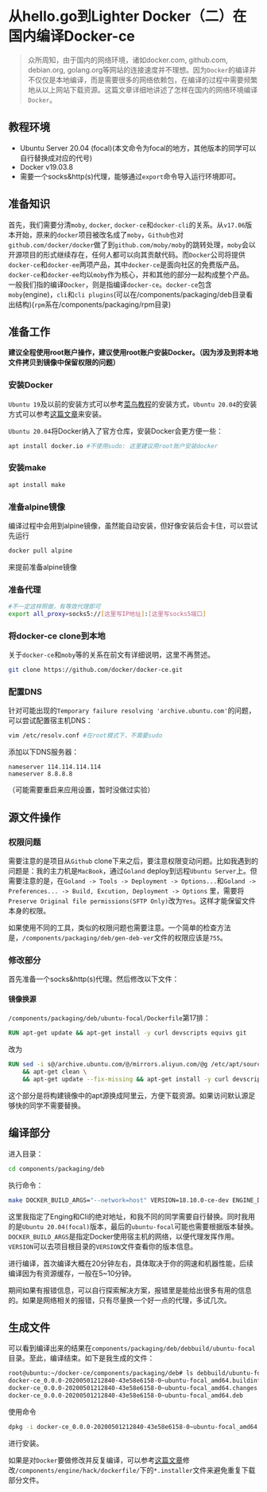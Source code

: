 # 从hello.go到Lighter Docker（二）在国内编译Docker-ce

>   众所周知，由于国内的网络环境，诸如docker.com, github.com, debian.org, golang.org等网站的连接速度并不理想。因为`Docker`的编译并不仅仅是本地编译，而是需要很多的网络依赖包，在编译的过程中需要频繁地从以上网站下载资源。这篇文章详细地讲述了怎样在国内的网络环境编译`Docker`。

## 教程环境

* Ubuntu Server 20.04 (focal)(本文命令为focal的地方，其他版本的同学可以自行替换成对应的代号)
* Docker v19.03.8
* 需要一个socks&http(s)代理，能够通过`export`命令导入运行环境即可。

## 准备知识
首先，我们需要分清`moby`, `docker`, `docker-ce`和`docker-cli`的关系。从`v17.06`版本开始，原来的`docker`项目被改名成了`moby`，`Github`也对`github.com/docker/docker`做了到`github.com/moby/moby`的跳转处理，`moby`会以开源项目的形式继续存在，任何人都可以向其贡献代码。而`Docker`公司将提供`docker-ce`和`docker-ee`两项产品，其中`docker-ce`是面向社区的免费版产品。`docker-ce`和`docker-ee`均以`moby`作为核心，并和其他的部分一起构成整个产品。一般我们指的编译`Docker`，则是指编译`docker-ce`。`docker-ce`包含`moby`(engine)，`cli`和`cli plugins`(可以在/components/packaging/deb目录看出结构)(`rpm`系在/components/packaging/rpm目录)

## 准备工作

**建议全程使用root账户操作，建议使用root账户安装Docker。（因为涉及到将本地文件拷贝到镜像中保留权限的问题）**

### 安装Docker

`Ubuntu 19`及以前的安装方式可以参考[菜鸟教程](https://www.runoob.com/docker/ubuntu-docker-install.html)的安装方式，`Ubuntu 20.04`的安装方式可以参考[这篇文章](https://linuxconfig.org/how-to-install-docker-on-ubuntu-20-04-lts-focal-fossa)来安装。

`Ubuntu 20.04`将Docker纳入了官方仓库，安装Docker会更方便一些：

```bash
apt install docker.io #不使用sudo: 这里建议用root账户安装docker
```

### 安装make

```bash
apt install make
```

### 准备alpine镜像

编译过程中会用到alpine镜像，虽然能自动安装，但好像安装后会卡住，可以尝试先运行

```bash
docker pull alpine
```

来提前准备alpine镜像

### 准备代理

```bash
#不一定这样照做，有等效代理即可
export all_proxy=socks5://[这里写IP地址]:[这里写socks5端口] 
```

### 将docker-ce clone到本地

关于`docker-ce`和`moby`等的关系在前文有详细说明，这里不再赘述。

```bash
git clone https://github.com/docker/docker-ce.git
```

### 配置DNS

针对可能出现的`Temporary failure resolving 'archive.ubuntu.com'`的问题，可以尝试配置宿主机DNS：

```bash
vim /etc/resolv.conf #在root模式下，不需要sudo
```

添加以下DNS服务器：

```text
nameserver 114.114.114.114
nameserver 8.8.8.8
```

（可能需要重启来应用设置，暂时没做过实验）

## 源文件操作

### 权限问题

需要注意的是项目从`Github` clone下来之后，要注意权限变动问题。比如我遇到的问题是：我的主力机是`MacBook`，通过`Goland` deploy到远程`Ubuntu Server`上。但需要注意的是，在`Goland -> Tools -> Deployment -> Options...`和`Goland -> Preferences... -> Build, Excution, Deployment -> Options` 里，需要将`Preserve Original file permissions(SFTP Only)`改为`Yes`。这样才能保留文件本身的权限。

如果使用不同的工具，类似的权限问题也需要注意。一个简单的检查方法是，`/components/packaging/deb/gen-deb-ver`文件的权限应该是`755`。

### 修改部分

首先准备一个socks&http(s)代理。然后修改以下文件：

#### 镜像换源

`/components/packaging/deb/ubuntu-focal/Dockerfile`第17排：

```Dockerfile
RUN apt-get update && apt-get install -y curl devscripts equivs git
```

改为

```Dockerfile
RUN sed -i s@/archive.ubuntu.com/@/mirrors.aliyun.com/@g /etc/apt/sources.list \
    && apt-get clean \
    && apt-get update --fix-missing && apt-get install -y curl devscripts equivs git
```

这个部分是将构建镜像中的apt源换成阿里云，方便下载资源。如果访问默认源足够快的同学不需要替换。

## 编译部分

进入目录：

```bash
cd components/packaging/deb
```

执行命令：

```bash
make DOCKER_BUILD_ARGS="--network=host" VERSION=18.10.0-ce-dev ENGINE_DIR=/root/docker-ce/components/engine CLI_DIR=/root/docker-ce/components/cli ubuntu-focal
```

这里我指定了Enging和Cli的绝对地址，和我不同的同学需要自行替换。同时我用的是`Ubuntu 20.04(focal)`版本，最后的`ubuntu-focal`可能也需要根据版本替换。`DOCKER_BUILD_ARGS`是指定Docker使用宿主机的网络，以便代理发挥作用。`VERSION`可以去项目根目录的`VERSION`文件查看你的版本信息。


进行编译，首次编译大概在20分钟左右，具体取决于你的网速和机器性能，后续编译因为有资源缓存，一般在5~10分钟。

期间如果有报错信息，可以自行探索解决方案，报错里是能给出很多有用的信息的。如果是网络相关的报错，只有尽量换一个好一点的代理，多试几次。

## 生成文件

可以看到编译出来的结果在`components/packaging/deb/debbuild/ubuntu-focal`目录。至此，编译结束。如下是我生成的文件：

```bash
root@ubuntu:~/docker-ce/components/packaging/deb# ls debbuild/ubuntu-focal/
docker-ce_0.0.0-20200501212840-43e58e6158-0~ubuntu-focal_amd64.buildinfo  docker-ce_0.0.0-20200501212840-43e58e6158-0~ubuntu-focal.dsc
docker-ce_0.0.0-20200501212840-43e58e6158-0~ubuntu-focal_amd64.changes    docker-ce_0.0.0-20200501212840-43e58e6158-0~ubuntu-focal.tar.gz
docker-ce_0.0.0-20200501212840-43e58e6158-0~ubuntu-focal_amd64.deb        docker-ce-cli_0.0.0-20200501212840-43e58e6158-0~ubuntu-focal_amd64.deb
```

使用命令

```bash
dpkg -i docker-ce_0.0.0-20200501212840-43e58e6158-0~ubuntu-focal_amd64.deb
```

进行安装。

如果是对`Docker`要做修改并反复编译，可以参考[这篇文章](https://blog.csdn.net/subfate/article/details/97577041)修改`/components/engine/hack/dockerfile/`下的`*.installer`文件来避免重复下载部分文件。